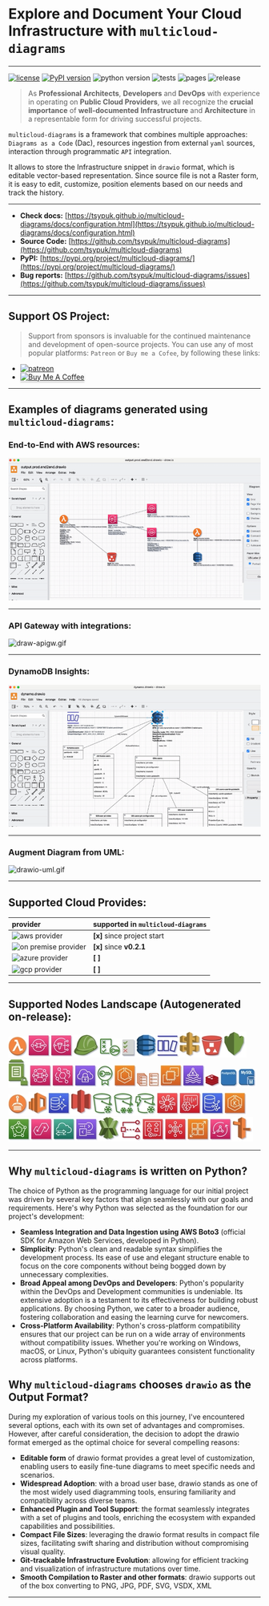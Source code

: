 # Explore and Document Your Cloud Infrastructure with ``multicloud-diagrams``

---
[![license](https://img.shields.io/badge/license-MIT-blue.svg)](/LICENSE)
[![PyPI version](https://badge.fury.io/py/multicloud-diagrams.svg)](https://badge.fury.io/py/multicloud-diagrams)
![python version](https://img.shields.io/badge/python-%3E%3D%203.7-blue?logo=python)
![tests](https://github.com/tsypuk/multicloud-diagrams/workflows/Run%20tests/badge.svg?branch=main)
![pages](https://github.com/tsypuk/multicloud-diagrams/actions/workflows/pages.yml/badge.svg)
![release](https://github.com/tsypuk/multicloud-diagrams/actions/workflows/release.yaml/badge.svg)
> As **Professional** **Architects**, **Developers** and **DevOps**  with experience in operating on **Public Cloud Providers**, we all recognize the **crucial importance** of **well-documented**
**Infrastructure** and **Architecture** in a representable form for driving successful projects.

``multicloud-diagrams`` is a framework that combines multiple approaches: ``Diagrams as a Code`` (Dac), resources ingestion from external ``yaml`` sources, interaction through programmatic ``API`` integration.

It allows to store the Infrastructure snippet in ``drawio`` format, which is editable vector-based representation.
Since source file is not a Raster form, it is easy to edit, customize, position elements based on our needs and track the history.

---

- **Check docs:** [https://tsypuk.github.io/multicloud-diagrams/docs/configuration.html](https://tsypuk.github.io/multicloud-diagrams/docs/configuration.html)
- **Source Code:** [https://github.com/tsypuk/multicloud-diagrams](https://github.com/tsypuk/multicloud-diagrams)
- **PyPI:** [https://pypi.org/project/multicloud-diagrams/](https://pypi.org/project/multicloud-diagrams/)
- **Bug reports:** [https://github.com/tsypuk/multicloud-diagrams/issues](https://github.com/tsypuk/multicloud-diagrams/issues)

---

## Support OS Project:

> Support from sponsors is invaluable for the continued maintenance and development of open-source projects.
You can use any of most popular platforms: ``Patreon`` or ``Buy me a Cofee``, by following these links:

- <a href="https://patreon.com/tsypuk"><img width="32" height="32" class="octicon rounded-2 d-block" alt="patreon" src="https://github.githubassets.com/images/modules/site/icons/funding_platforms/patreon.svg"></a>
- <a href="https://www.buymeacoffee.com/tsypuk" target="_blank"><img src="https://www.buymeacoffee.com/assets/img/custom_images/orange_img.png" alt="Buy Me A Coffee" style="height: 32px !important;width: 174px !important;box-shadow: 0px 3px 2px 0px rgba(190, 190, 190, 0.5) !important;" ></a>

---

## Examples of diagrams generated using ``multicloud-diagrams``:

### End-to-End with AWS resources:

![draw-e2e.gif](https://github.com/tsypuk/multicloud-diagrams/raw/main/docs/docs/images/drawio-end2end.gif?raw=True)

---

### API Gateway with integrations:

![draw-apigw.gif](https://github.com/tsypuk/multicloud-diagrams/raw/main/docs/docs/images/draw-apigw.gif?raw=True)

---

### DynamoDB Insights:

![drawio-dynamodb.gif](https://github.com/tsypuk/multicloud-diagrams/raw/main/docs/docs/images/drawio-dynamodb.gif?raw=True)

---

### Augment Diagram from UML:

![drawio-uml.gif](https://github.com/tsypuk/multicloud-diagrams/raw/main/docs/docs/images/uml_animated.gif?raw=True)

---

## Supported Cloud Provides:

| provider                                                                                       | supported in ``multicloud-diagrams`` |
|:-----------------------------------------------------------------------------------------------|:-------------------------------------|
| ![aws provider](https://img.shields.io/badge/AWS-orange?logo=amazon-aws&color=ff9900)          | **[x]** since project start          |
| ![on premise provider](https://img.shields.io/badge/OnPremise-orange?color=5f87bf)             | **[x]** since **v0.2.1**             |
| ![azure provider](https://img.shields.io/badge/Azure-orange?logo=microsoft-azure&color=0089d6) | **[  ]**                             |
| ![gcp provider](https://img.shields.io/badge/GCP-orange?logo=google-cloud&color=4285f4)        | **[  ]**                             |

---

## Supported Nodes Landscape (Autogenerated on-release):
![lambda_function.jpg](https://github.com/tsypuk/multicloud-diagrams/raw/main/docs/icons/jpg/lambda_function.jpg?raw=True)![sqs.jpg](https://github.com/tsypuk/multicloud-diagrams/raw/main/docs/icons/jpg/sqs.jpg?raw=True)![sns.jpg](https://github.com/tsypuk/multicloud-diagrams/raw/main/docs/icons/jpg/sns.jpg?raw=True)![iam_role.jpg](https://github.com/tsypuk/multicloud-diagrams/raw/main/docs/icons/jpg/iam_role.jpg?raw=True)![iam_policy.jpg](https://github.com/tsypuk/multicloud-diagrams/raw/main/docs/icons/jpg/iam_policy.jpg?raw=True)![iam_permission.jpg](https://github.com/tsypuk/multicloud-diagrams/raw/main/docs/icons/jpg/iam_permission.jpg?raw=True)![dynamo.jpg](https://github.com/tsypuk/multicloud-diagrams/raw/main/docs/icons/jpg/dynamo.jpg?raw=True)![dynamo_stream.jpg](https://github.com/tsypuk/multicloud-diagrams/raw/main/docs/icons/jpg/dynamo_stream.jpg?raw=True)![api_gw.jpg](https://github.com/tsypuk/multicloud-diagrams/raw/main/docs/icons/jpg/api_gw.jpg?raw=True)![s3.jpg](https://github.com/tsypuk/multicloud-diagrams/raw/main/docs/icons/jpg/s3.jpg?raw=True)![kms.jpg](https://github.com/tsypuk/multicloud-diagrams/raw/main/docs/icons/jpg/kms.jpg?raw=True)![ssm.jpg](https://github.com/tsypuk/multicloud-diagrams/raw/main/docs/icons/jpg/ssm.jpg?raw=True)![mq.jpg](https://github.com/tsypuk/multicloud-diagrams/raw/main/docs/icons/jpg/mq.jpg?raw=True)![event_bridge.jpg](https://github.com/tsypuk/multicloud-diagrams/raw/main/docs/icons/jpg/event_bridge.jpg?raw=True)![client_vpn.jpg](https://github.com/tsypuk/multicloud-diagrams/raw/main/docs/icons/jpg/client_vpn.jpg?raw=True)![certificate_manager.jpg](https://github.com/tsypuk/multicloud-diagrams/raw/main/docs/icons/jpg/certificate_manager.jpg?raw=True)![ecs.jpg](https://github.com/tsypuk/multicloud-diagrams/raw/main/docs/icons/jpg/ecs.jpg?raw=True)![ecs_service.jpg](https://github.com/tsypuk/multicloud-diagrams/raw/main/docs/icons/jpg/ecs_service.jpg?raw=True)![ecs_task.jpg](https://github.com/tsypuk/multicloud-diagrams/raw/main/docs/icons/jpg/ecs_task.jpg?raw=True)![ec2.jpg](https://github.com/tsypuk/multicloud-diagrams/raw/main/docs/icons/jpg/ec2.jpg?raw=True)![kafka.jpg](https://github.com/tsypuk/multicloud-diagrams/raw/main/docs/icons/jpg/kafka.jpg?raw=True)![redis.jpg](https://github.com/tsypuk/multicloud-diagrams/raw/main/docs/icons/jpg/redis.jpg?raw=True)![postgresql.jpg](https://github.com/tsypuk/multicloud-diagrams/raw/main/docs/icons/jpg/postgresql.jpg?raw=True)![mysql.jpg](https://github.com/tsypuk/multicloud-diagrams/raw/main/docs/icons/jpg/mysql.jpg?raw=True)![ecr.jpg](https://github.com/tsypuk/multicloud-diagrams/raw/main/docs/icons/jpg/ecr.jpg?raw=True)![elasticsearch_service.jpg](https://github.com/tsypuk/multicloud-diagrams/raw/main/docs/icons/jpg/elasticsearch_service.jpg?raw=True)![aurora.jpg](https://github.com/tsypuk/multicloud-diagrams/raw/main/docs/icons/jpg/aurora.jpg?raw=True)![glacier.jpg](https://github.com/tsypuk/multicloud-diagrams/raw/main/docs/icons/jpg/glacier.jpg?raw=True)![glacier_standard.jpg](https://github.com/tsypuk/multicloud-diagrams/raw/main/docs/icons/jpg/glacier_standard.jpg?raw=True)![glacier_deep_archival.jpg](https://github.com/tsypuk/multicloud-diagrams/raw/main/docs/icons/jpg/glacier_deep_archival.jpg?raw=True)![glacier_instant_retrival.jpg](https://github.com/tsypuk/multicloud-diagrams/raw/main/docs/icons/jpg/glacier_instant_retrival.jpg?raw=True)![chime_voice_connector.jpg](https://github.com/tsypuk/multicloud-diagrams/raw/main/docs/icons/jpg/chime_voice_connector.jpg?raw=True)![chime_sdk.jpg](https://github.com/tsypuk/multicloud-diagrams/raw/main/docs/icons/jpg/chime_sdk.jpg?raw=True)![neptune.jpg](https://github.com/tsypuk/multicloud-diagrams/raw/main/docs/icons/jpg/neptune.jpg?raw=True)![eks.jpg](https://github.com/tsypuk/multicloud-diagrams/raw/main/docs/icons/jpg/eks.jpg?raw=True)![backup.jpg](https://github.com/tsypuk/multicloud-diagrams/raw/main/docs/icons/jpg/backup.jpg?raw=True)![appflow.jpg](https://github.com/tsypuk/multicloud-diagrams/raw/main/docs/icons/jpg/appflow.jpg?raw=True)![datasync.jpg](https://github.com/tsypuk/multicloud-diagrams/raw/main/docs/icons/jpg/datasync.jpg?raw=True)![exchange.jpg](https://github.com/tsypuk/multicloud-diagrams/raw/main/docs/icons/jpg/exchange.jpg?raw=True)![xray.jpg](https://github.com/tsypuk/multicloud-diagrams/raw/main/docs/icons/jpg/xray.jpg?raw=True)![access_analyzer.jpg](https://github.com/tsypuk/multicloud-diagrams/raw/main/docs/icons/jpg/access_analyzer.jpg?raw=True)![resource_access_manager.jpg](https://github.com/tsypuk/multicloud-diagrams/raw/main/docs/icons/jpg/resource_access_manager.jpg?raw=True)![security_hub.jpg](https://github.com/tsypuk/multicloud-diagrams/raw/main/docs/icons/jpg/security_hub.jpg?raw=True)![app_runner.jpg](https://github.com/tsypuk/multicloud-diagrams/raw/main/docs/icons/jpg/app_runner.jpg?raw=True)![app_sync.jpg](https://github.com/tsypuk/multicloud-diagrams/raw/main/docs/icons/jpg/app_sync.jpg?raw=True)![route_53.jpg](https://github.com/tsypuk/multicloud-diagrams/raw/main/docs/icons/jpg/route_53.jpg?raw=True)

---

## Why ``multicloud-diagrams`` is written on Python?

The choice of Python as the programming language for our initial project was driven by several key factors that align seamlessly with our goals and requirements. Here's why Python was selected as the foundation for our project's development:

- **Seamless Integration and Data Ingestion using AWS Boto3** (official SDK for Amazon Web Services, developed in Python).
- **Simplicity**: Python's clean and readable syntax simplifies the development process.
  Its ease of use and elegant structure enable to focus on the core components without being bogged down by unnecessary complexities.
- **Broad Appeal among DevOps and Developers**: Python's popularity within the DevOps and Development communities is undeniable.
  Its extensive adoption is a testament to its effectiveness for building robust applications.
  By choosing Python, we cater to a broader audience, fostering collaboration and easing the learning curve for newcomers.
- **Cross-Platform Availability**: Python's cross-platform compatibility ensures that our project can be run on a wide array of environments without compatibility issues.
  Whether you're working on Windows, macOS, or Linux, Python's ubiquity guarantees consistent functionality across platforms.

## Why ``multicloud-diagrams`` chooses ``drawio`` as the Output Format?
During my exploration of various tools on this journey, I've encountered several options, each with its own set of advantages and compromises. However, after careful consideration,
the decision to adopt the drawio format emerged as the optimal choice for several compelling reasons:

- **Editable form** of drawio format provides a great level of customization, enabling users to easily fine-tune diagrams to meet specific needs and scenarios.
- **Widespread Adoption**:  with a broad user base, drawio stands as one of the most widely used diagramming tools, ensuring familiarity and compatibility across diverse teams.
- **Enhanced Plugin and Tool Support**: the format seamlessly integrates with a set of plugins and tools, enriching the ecosystem with expanded capabilities and possibilities.
- **Compact File Sizes**: leveraging the drawio format results in compact file sizes, facilitating swift sharing and distribution without compromising visual quality.
- **Git-trackable Infrastructure Evolution**: allowing for efficient tracking and visualization of infrastructure mutations over time.
- **Smooth Compilation to Raster and other formats**: drawio supports out of the box converting to PNG, JPG, PDF, SVG, VSDX, XML

---